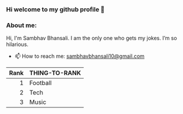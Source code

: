 ### Hi welcome to my github profile 👋



### About me:

Hi, I'm Sambhav Bhansali. 
I am the only one who gets my jokes. I’m so hilarious.
- 📫 How to reach me: sambhavbhansali10@gmail.com

| Rank | THING-TO-RANK |
|-----:|---------------|
|     1|   Football    |
|     2|    Tech       |
|     3|    Music      |


<!--
**Sambhavvv/Sambhavvv** is a ✨ _special_ ✨ repository because its `README.md` (this file) appears on your GitHub profile.

Here are some ideas to get you started:

- 🔭 I’m currently working on ...
- 🌱 I’m currently learning ...
- 👯 I’m looking to collaborate on ...
- 🤔 I’m looking for help with ...
- 💬 Ask me about ...
- 📫 How to reach me: ...
- 😄 Pronouns: ...
- ⚡ Fun fact: ...
-->
